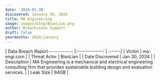 ```yaml
---
date: '2024-01-30'
discovered: January 30, 2024
title: MA Engineering
image: images/blog/BianLian.png
author: Breachsense Support
draft: false
yearmonths: 2024/january
---
```


| Data Breach Report------------:     |:-------------:    | :-----:|
| Victim      | ma-engr.com      | 
| Threat Actor      | BianLian      | 
| Date Discovered      | Jan 30, 2024      | 
| Description      | MA Engineering is a mechanical and electrical engineering consulting firm that provides sustainable building design and evaluation services.      | 
| Leak Size      | 94GB      | 

